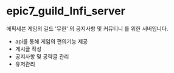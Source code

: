# epic7_guild_Infi_server
에픽세븐 게임의 길드 '무한' 의 공지사항 및 커뮤티니 를 위한 서버입니다.

- api를 통해 게임의 편의기능 제공
- 게시글 작성
- 공지사항 및 공략글 관리
- 유저관리
